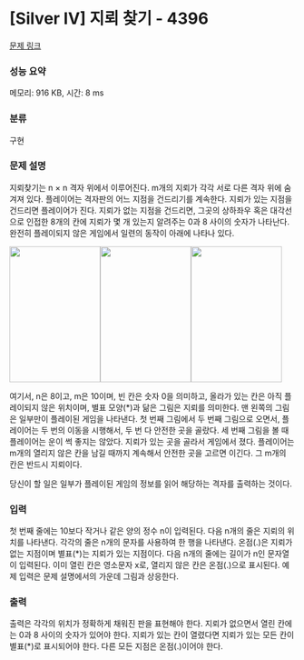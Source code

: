 # [Silver IV] 지뢰 찾기 - 4396 

[문제 링크](https://www.acmicpc.net/problem/4396) 

### 성능 요약

메모리: 916 KB, 시간: 8 ms

### 분류

구현

### 문제 설명

<p>지뢰찾기는 n × n 격자 위에서 이루어진다. m개의 지뢰가 각각 서로 다른 격자 위에 숨겨져 있다. 플레이어는 격자판의 어느 지점을 건드리기를 계속한다. 지뢰가 있는 지점을 건드리면 플레이어가 진다. 지뢰가 없는 지점을 건드리면, 그곳의 상하좌우 혹은 대각선으로 인접한 8개의 칸에 지뢰가 몇 개 있는지 알려주는 0과 8 사이의 숫자가 나타난다. 완전히 플레이되지 않은 게임에서 일련의 동작이 아래에 나타나 있다.</p>

<p><img alt="" src="" style="height:239px; width:160px"><img alt="" src="" style="height:239px; width:160px"><img alt="" src="" style="height:239px; width:160px">  </p>

<p>여기서, n은 8이고, m은 10이며, 빈 칸은 숫자 0을 의미하고, 올라가 있는 칸은 아직 플레이되지 않은 위치이며, 별표 모양(*)과 닮은 그림은 지뢰를 의미한다. 맨 왼쪽의 그림은 일부만이 플레이된 게임을 나타낸다. 첫 번째 그림에서 두 번째 그림으로 오면서, 플레이어는 두 번의 이동을 시행해서, 두 번 다 안전한 곳을 골랐다. 세 번째 그림을 볼 때 플레이어는 운이 썩 좋지는 않았다. 지뢰가 있는 곳을 골라서 게임에서 졌다. 플레이어는 m개의 열리지 않은 칸을 남길 때까지 계속해서 안전한 곳을 고르면 이긴다. 그 m개의 칸은 반드시 지뢰이다.</p>

<p>당신이 할 일은 일부가 플레이된 게임의 정보를 읽어 해당하는 격자를 출력하는 것이다.</p>

### 입력 

 <p>첫 번째 줄에는 10보다 작거나 같은 양의 정수 n이 입력된다. 다음 n개의 줄은 지뢰의 위치를 나타낸다. 각각의 줄은 n개의 문자를 사용하여 한 행을 나타낸다. 온점(.)은 지뢰가 없는 지점이며 별표(*)는 지뢰가 있는 지점이다. 다음 n개의 줄에는 길이가 n인 문자열이 입력된다. 이미 열린 칸은 영소문자 x로, 열리지 않은 칸은 온점(.)으로 표시된다. 예제 입력은 문제 설명에서의 가운데 그림과 상응한다.</p>

### 출력 

 <p>출력은 각각의 위치가 정확하게 채워진 판을 표현해야 한다. 지뢰가 없으면서 열린 칸에는 0과 8 사이의 숫자가 있어야 한다. 지뢰가 있는 칸이 열렸다면 지뢰가 있는 모든 칸이 별표(*)로 표시되어야 한다. 다른 모든 지점은 온점(.)이어야 한다.</p>

